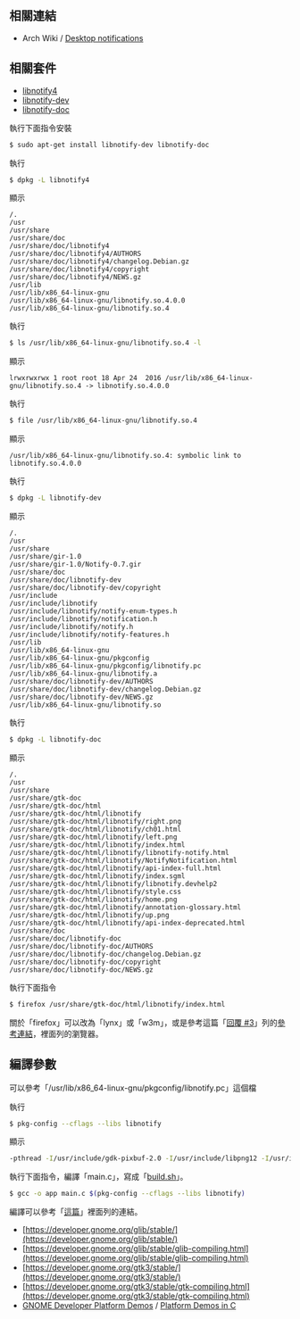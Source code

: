 
## 相關連結

* Arch Wiki / [Desktop notifications](https://wiki.archlinux.org/index.php/Desktop_notifications)


## 相關套件

* [libnotify4](http://packages.ubuntu.com/xenial/libnotify4)
* [libnotify-dev](http://packages.ubuntu.com/xenial/libnotify-dev)
* [libnotify-doc](http://packages.ubuntu.com/xenial/libnotify-doc)

執行下面指令安裝

``` sh
$ sudo apt-get install libnotify-dev libnotify-doc
```

執行

``` sh
$ dpkg -L libnotify4
```

顯示

```
/.
/usr
/usr/share
/usr/share/doc
/usr/share/doc/libnotify4
/usr/share/doc/libnotify4/AUTHORS
/usr/share/doc/libnotify4/changelog.Debian.gz
/usr/share/doc/libnotify4/copyright
/usr/share/doc/libnotify4/NEWS.gz
/usr/lib
/usr/lib/x86_64-linux-gnu
/usr/lib/x86_64-linux-gnu/libnotify.so.4.0.0
/usr/lib/x86_64-linux-gnu/libnotify.so.4
```

執行

``` sh
$ ls /usr/lib/x86_64-linux-gnu/libnotify.so.4 -l
```

顯示

```
lrwxrwxrwx 1 root root 18 Apr 24  2016 /usr/lib/x86_64-linux-gnu/libnotify.so.4 -> libnotify.so.4.0.0
```

執行

``` sh
$ file /usr/lib/x86_64-linux-gnu/libnotify.so.4
```

顯示

```
/usr/lib/x86_64-linux-gnu/libnotify.so.4: symbolic link to libnotify.so.4.0.0
```

執行

``` sh
$ dpkg -L libnotify-dev
```

顯示

```
/.
/usr
/usr/share
/usr/share/gir-1.0
/usr/share/gir-1.0/Notify-0.7.gir
/usr/share/doc
/usr/share/doc/libnotify-dev
/usr/share/doc/libnotify-dev/copyright
/usr/include
/usr/include/libnotify
/usr/include/libnotify/notify-enum-types.h
/usr/include/libnotify/notification.h
/usr/include/libnotify/notify.h
/usr/include/libnotify/notify-features.h
/usr/lib
/usr/lib/x86_64-linux-gnu
/usr/lib/x86_64-linux-gnu/pkgconfig
/usr/lib/x86_64-linux-gnu/pkgconfig/libnotify.pc
/usr/lib/x86_64-linux-gnu/libnotify.a
/usr/share/doc/libnotify-dev/AUTHORS
/usr/share/doc/libnotify-dev/changelog.Debian.gz
/usr/share/doc/libnotify-dev/NEWS.gz
/usr/lib/x86_64-linux-gnu/libnotify.so
```

執行

``` sh
$ dpkg -L libnotify-doc
```

顯示

```
/.
/usr
/usr/share
/usr/share/gtk-doc
/usr/share/gtk-doc/html
/usr/share/gtk-doc/html/libnotify
/usr/share/gtk-doc/html/libnotify/right.png
/usr/share/gtk-doc/html/libnotify/ch01.html
/usr/share/gtk-doc/html/libnotify/left.png
/usr/share/gtk-doc/html/libnotify/index.html
/usr/share/gtk-doc/html/libnotify/libnotify-notify.html
/usr/share/gtk-doc/html/libnotify/NotifyNotification.html
/usr/share/gtk-doc/html/libnotify/api-index-full.html
/usr/share/gtk-doc/html/libnotify/index.sgml
/usr/share/gtk-doc/html/libnotify/libnotify.devhelp2
/usr/share/gtk-doc/html/libnotify/style.css
/usr/share/gtk-doc/html/libnotify/home.png
/usr/share/gtk-doc/html/libnotify/annotation-glossary.html
/usr/share/gtk-doc/html/libnotify/up.png
/usr/share/gtk-doc/html/libnotify/api-index-deprecated.html
/usr/share/doc
/usr/share/doc/libnotify-doc
/usr/share/doc/libnotify-doc/AUTHORS
/usr/share/doc/libnotify-doc/changelog.Debian.gz
/usr/share/doc/libnotify-doc/copyright
/usr/share/doc/libnotify-doc/NEWS.gz
```

執行下面指令

``` sh
$ firefox /usr/share/gtk-doc/html/libnotify/index.html
```

關於「firefox」可以改為「lynx」或「w3m」，或是參考這篇「[回覆 #3](https://www.ubuntu-tw.org/modules/newbb/viewtopic.php?post_id=355920#forumpost355920)」列的[參考連結](https://wiki.archlinux.org/index.php?title=List_of_applications/Internet&redirect=no#Web_browsers)，裡面列的瀏覽器。

## 編譯參數

可以參考「/usr/lib/x86_64-linux-gnu/pkgconfig/libnotify.pc」這個檔

執行

``` sh
$ pkg-config --cflags --libs libnotify
```

顯示

``` sh
-pthread -I/usr/include/gdk-pixbuf-2.0 -I/usr/include/libpng12 -I/usr/include/glib-2.0 -I/usr/lib/x86_64-linux-gnu/glib-2.0/include -lnotify -lgdk_pixbuf-2.0 -lgio-2.0 -lgobject-2.0 -lglib-2.0
```


執行下面指令，編譯「main.c」，寫成「[build.sh](build.sh)」。

``` sh
$ gcc -o app main.c $(pkg-config --cflags --libs libnotify)
```

編譯可以參考「[這篇](https://www.ubuntu-tw.org/modules/newbb/viewtopic.php?post_id=356758#forumpost356758)」裡面列的連結。


* [https://developer.gnome.org/glib/stable/](https://developer.gnome.org/glib/stable/)
* [https://developer.gnome.org/glib/stable/glib-compiling.html](https://developer.gnome.org/glib/stable/glib-compiling.html)
* [https://developer.gnome.org/gtk3/stable/](https://developer.gnome.org/gtk3/stable/)
* [https://developer.gnome.org/gtk3/stable/gtk-compiling.html](https://developer.gnome.org/gtk3/stable/gtk-compiling.html)
* [GNOME Developer Platform Demos](https://developer.gnome.org/gnome-devel-demos/stable/index.html.en) / [Platform Demos in C](https://developer.gnome.org/gnome-devel-demos/stable/c.html.en)
